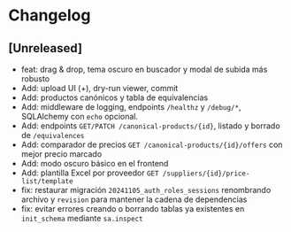 # Changelog

## [Unreleased]
- feat: drag & drop, tema oscuro en buscador y modal de subida más robusto
- Add: upload UI (+), dry-run viewer, commit
- Add: productos canónicos y tabla de equivalencias
- Add: middleware de logging, endpoints `/healthz` y `/debug/*`, SQLAlchemy con `echo` opcional.
- Add: endpoints `GET/PATCH /canonical-products/{id}`, listado y borrado de `/equivalences`
- Add: comparador de precios `GET /canonical-products/{id}/offers` con mejor precio marcado
- Add: modo oscuro básico en el frontend
- Add: plantilla Excel por proveedor `GET /suppliers/{id}/price-list/template`
- fix: restaurar migración `20241105_auth_roles_sessions` renombrando archivo y `revision` para mantener la cadena de dependencias
- fix: evitar errores creando o borrando tablas ya existentes en `init_schema` mediante `sa.inspect`
